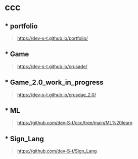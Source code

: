 # ccc

 ## * **portfolio**
> https://dev-s-t.github.io/portfolio/
 ## * **Game**
>https://dev-s-t.github.io/crusade/
## * **Game_2.0**_work_in_progress
> https://dev-s-t.github.io/crusdae_2.0/
## * **ML**
> https://github.com/dev-S-t/ccc/tree/main/ML%20learn
## * **Sign_Lang**
> https://github.com/dev-S-t/Sign_Lang
